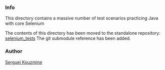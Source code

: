 ### Info

This directory contains a massive number of test scenarios practicing Java with core Selenium

The contents of this directory has been moved to the standalone repository:
[selenium_tests](https://github.com/sergueik/selenium_tests)
The git submodule reference has been added.

### Author
[Serguei Kouzmine](kouzmine_serguei@yahoo.com)

